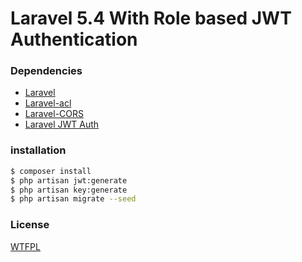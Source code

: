 # Laravel 5.4 With Role based JWT Authentication


### Dependencies
- [Laravel](https://laravel.com)
- [Laravel-acl](https://github.com/z1haze/laravel-acl)
- [Laravel-CORS](https://github.com/barryvdh/laravel-cors)
- [Laravel JWT Auth](https://github.com/tymondesigns/jwt-auth)

### installation

```sh
$ composer install
$ php artisan jwt:generate
$ php artisan key:generate
$ php artisan migrate --seed
```

### License

[WTFPL](http://www.wtfpl.net/)